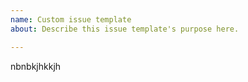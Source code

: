 ```yaml
---
name: Custom issue template
about: Describe this issue template's purpose here.

---
```


nbnbkjhkkjh
